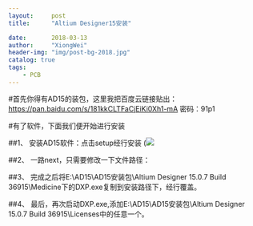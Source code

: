 ```yaml
---
layout:     post
title:      "Altium Designer15安装"

date:       2018-03-13
author:     "XiongWei"
header-img: "img/post-bg-2018.jpg"
catalog: true
tags:
    - PCB
---
```

#首先你得有AD15的装包，这里我把百度云链接贴出：
https://pan.baidu.com/s/181kkCLTFaCjEiKi0Xh1-mA 密码：91p1

#有了软件，下面我们便开始进行安装

##1、	安装AD15软件：点击setup经行安装
(![](http://githubblogpic.oss-cn-huhehaote.aliyuncs.com/2018-03-13/AD.png)

##2、	一路next，只需要修改一下文件路径：

##3、	完成之后将E:\AD15\AD15安装包\Altium Designer 15.0.7 Build 36915\Medicine下的DXP.exe复制到安装路径下，经行覆盖。

##4、	最后，再次启动DXP.exe,添加E:\AD15\AD15安装包\Altium Designer 15.0.7 Build 36915\Licenses中的任意一个。

